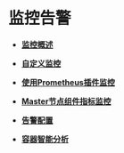 # 监控告警<a name="cce_10_0110"></a>

-   **[监控概述](监控概述.md)**  

-   **[自定义监控](自定义监控.md)**  

-   **[使用Prometheus插件监控](使用Prometheus插件监控.md)**  

-   **[Master节点组件指标监控](Master节点组件指标监控.md)**  

-   **[告警配置](告警配置.md)**  

-   **[容器智能分析](容器智能分析.md)**  


